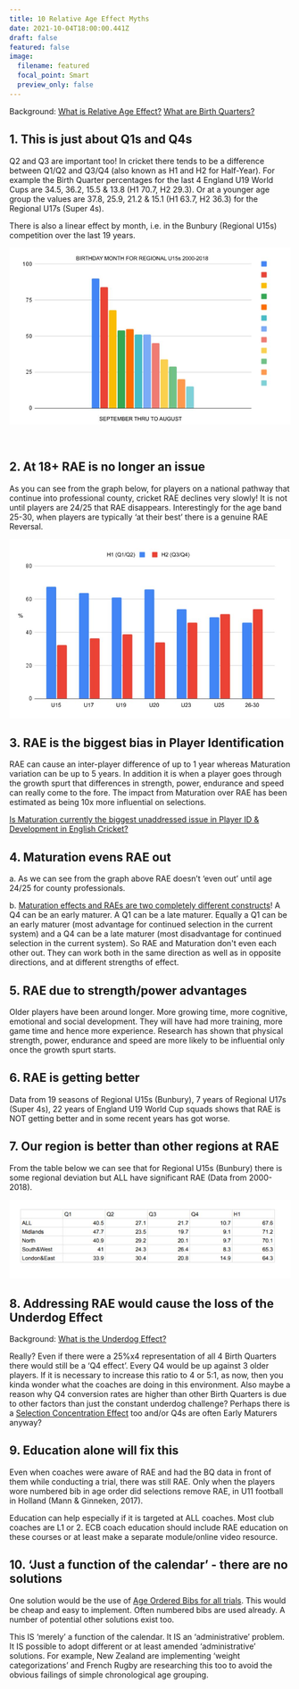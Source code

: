 ```yaml
---
title: 10 Relative Age Effect Myths
date: 2021-10-04T18:00:00.441Z
draft: false
featured: false
image:
  filename: featured
  focal_point: Smart
  preview_only: false
---
```

Background: [What is Relative Age Effect?](https://onemoresummer.co.uk/post/what-is-relative-age-effect/) [What are Birth Quarters?](https://onemoresummer.co.uk/post/what-is-birth-quarter/)

## 1. This is just about Q1s and Q4s

Q2 and Q3 are important too! In cricket there tends to be a difference between Q1/Q2 and Q3/Q4 (also known as H1 and H2 for Half-Year). For example the Birth Quarter percentages for the last 4 England U19 World Cups are 34.5, 36.2, 15.5 & 13.8 (H1 70.7, H2 29.3). Or at a younger age group the values are 37.8, 25.9, 21.2 & 15.1 (H1 63.7, H2 36.3) for the Regional U17s (Super 4s).

There is also a linear effect by month, i.e. in the Bunbury (Regional U15s) competition over the last 19 years.

![](ru15nosbymonth-1-.jpg)

  

## 2. At 18+ RAE is no longer an issue

As you can see from the graph below, for players on a national pathway that continue into professional county, cricket RAE declines very slowly! It is not until players are 24/25 that RAE disappears. Interestingly for the age band 25-30, when players are typically ‘at their best’ there is a genuine RAE Reversal.

![](rae-timeline.jpg)

## 3. RAE is the biggest bias in Player Identification

RAE can cause an inter-player difference of up to 1 year whereas Maturation variation can be up to 5 years. In addition it is when a player goes through the growth spurt that differences in strength, power, endurance and speed can really come to the fore. The impact from Maturation over RAE has been estimated as being 10x more influential on selections. 

[Is Maturation currently the biggest unaddressed issue in Player ID & Development in English Cricket?](https://onemoresummer.co.uk/post/is-maturation-currently-the-biggest-unaddressed-issue-in-player-id-development-in-english-cricket/)

## 4. Maturation evens RAE out

a. As we can see from the graph above RAE doesn’t ‘even out’ until age 24/25 for county professionals.

b. [Maturation effects and RAEs are two completely different constructs](https://onemoresummer.co.uk/post/relative-age-and-maturation-effects-are-separate-constructs/)! A Q4 can be an early maturer. A Q1 can be a late maturer. Equally a Q1 can be an early maturer (most advantage for continued selection in the current system) and a Q4 can be a late maturer (most disadvantage for continued selection in the current system). So RAE and Maturation don't even each other out. They can work both in the same direction as well as in opposite directions, and at different strengths of effect.

## 5. RAE due to strength/power advantages

Older players have been around longer. More growing time, more cognitive, emotional and social development. They will have had more training, more game time and hence more experience. Research has shown that physical strength, power, endurance and speed are more likely to be influential only once the growth spurt starts.

## 6. RAE is getting better

Data from 19 seasons of Regional U15s (Bunbury), 7 years of Regional U17s (Super 4s), 22 years of England U19 World Cup squads shows that RAE is NOT getting better and in some recent years has got worse.

## 7. Our region is better than other regions at RAE

From the table below we can see that for Regional U15s (Bunbury) there is some regional deviation but ALL have significant RAE (Data from 2000-2018).

![](ru15byregion.jpg)

## 8. Addressing RAE would cause the loss of the Underdog Effect

Background: [What is the Underdog Effect?](https://onemoresummer.co.uk/post/what-is-the-underdog-effect/)

Really? Even if there were a 25%x4 representation of all 4 Birth Quarters there would still be a ‘Q4 effect’. Every Q4 would be up against 3 older players. If it is necessary to increase this ratio to 4 or 5:1, as now, then you kinda wonder what the coaches are doing in this environment. Also maybe a reason why Q4 conversion rates are higher than other Birth Quarters is due to other factors than just the constant underdog challenge? Perhaps there is a [Selection Concentration Effect](https://onemoresummer.co.uk/post/is-the-selection-concentration-effect-a-large-part-of-the-underdog-effect/) too and/or Q4s are often Early Maturers anyway? 

## 9. Education alone will fix this

Even when coaches were aware of RAE and had the BQ data in front of them while conducting a trial, there was still RAE. Only when the players wore numbered bib in age order did selections remove RAE, in U11 football in Holland (Mann & Ginneken, 2017).

Education can help especially if it is targeted at ALL coaches. Most club coaches are L1 or 2. ECB coach education should include RAE education on these courses or at least make a separate module/online video resource.

## 10. ‘Just a function of the calendar’ - there are no solutions

One solution would be the use of [Age Ordered Bibs for all trials](https://onemoresummer.co.uk/post/age-ordered-shirt-numbering-fixes-relative-age-effect-during-trials/). This would be cheap and easy to implement. Often numbered bibs are used already. A number of potential other solutions exist too.

This IS ‘merely’ a function of the calendar. It IS an ‘administrative’ problem. It IS possible to adopt different or at least amended ‘administrative’ solutions. For example, New Zealand are implementing ‘weight categorizations’ and French Rugby are researching this too to avoid the obvious failings of simple chronological age grouping.